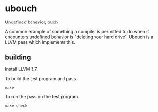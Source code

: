 # ubouch

Undefined behavior, ouch

A common example of something a compiler is permitted to do when it encounters
undefined behavior is "deleting your hard drive". Ubouch is a LLVM pass which
implements this.

## building

Install LLVM 3.7.

To build the test program and pass.

```
make
```

To run the pass on the test program.

```
make check
```
